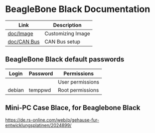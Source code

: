 # BeagleBone Black Documentation

| Link                                                      | Description           |
|-----------------------------------------------------------|-----------------------|
| [doc/Image](doc/Customizing_Image.md)                     | Customizing Image     |
| [doc/CAN Bus](doc/CANBus.md)                              | CAN Bus setup         |

## BeagleBone Black default passwords

| Login 	| Password	| Permissions      |
|--------|-----------|------------------|
|      	|           | User permissions |
| debian | temppwd   	| Root permissions |

## Mini-PC Case Blace, for Beaglebone Black
https://de.rs-online.com/web/p/gehause-fur-entwicklungsplatinen/2024899/

